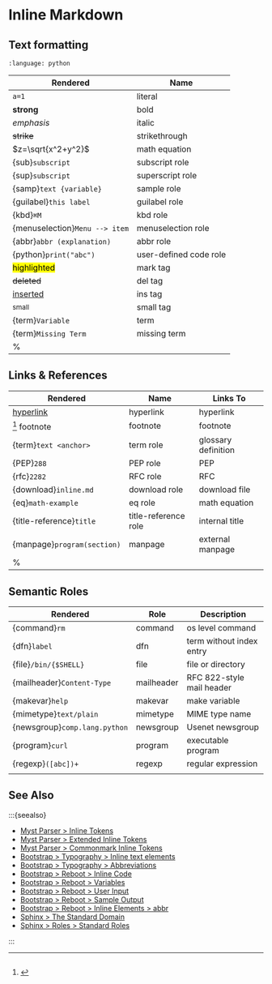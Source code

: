 Inline Markdown
===============

Text formatting
---------------

```{role} python(code)
:language: python
```

| Rendered                       | Name                   |
|--------------------------------|------------------------|
| `a=1`                          | literal                |
| **strong**                     | bold                   |
| *emphasis*                     | italic                 |
| ~~strike~~                     | strikethrough          |
| $z=\sqrt{x^2+y^2}$             | math equation          |
| {sub}`subscript`               | subscript role         |
| {sup}`subscript`               | superscript role       |
| {samp}`text {variable}`        | sample role            |
| {guilabel}`this label`         | guilabel role          |
| {kbd}`⌘M`                      | kbd role               |
| {menuselection}`Menu --> item` | menuselection role     |
| {abbr}`abbr (explanation)`     | abbr role              |
| {python}`print("abc")`         | user-defined code role |
| <mark>highlighted</mark>       | mark tag               |
| <del>deleted</del>             | del tag                |
| <ins>inserted</ins>            | ins tag                |
| <small>small</small>           | small tag              |
| {term}`Variable`               | term                   |
| {term}`Missing Term`           | missing term           |
% |                                |                        |


Links & References
------------------

| Rendered                    | Name                 | Links To            |
|-----------------------------|----------------------|---------------------|
| [hyperlink](#)              | hyperlink            | hyperlink           |
| [^f] footnote               | footnote             | footnote            |
| {term}`text <anchor>`       | term role            | glossary definition |
| {PEP}`288`                  | PEP role             | PEP                 |
| {rfc}`2282`                 | RFC role             | RFC                 |
| {download}`inline.md`       | download role        | download file       |
| {eq}`math-example`          | eq  role             | math equation       |
| {title-reference}`title`    | title-reference role | internal title      |
| {manpage}`program(section)` | manpage              | external manpage    |
% |                             |                      |                     |

[^f]: #

Semantic Roles
--------------

| Rendered                      | Role       | Description                         |
|-------------------------------|------------|-------------------------------------|
| {command}`rm`                 | command    | os level command                    |
| {dfn}`label`                  | dfn        | term without index entry            |
| {file}`/bin/{$SHELL}`         | file       | file or directory                   |
| {mailheader}`Content-Type`    | mailheader | RFC 822-style mail header           |
| {makevar}`help`               | makevar    | make variable                       |
| {mimetype}`text/plain`        | mimetype   | MIME type name                      |
| {newsgroup}`comp.lang.python` | newsgroup  | Usenet newsgroup                    |
| {program}`curl`               | program    | executable program                  |
| {regexp}`([abc])+`            | regexp     | regular expression                  |
|                               |            |                                     |

See Also
--------

:::{seealso}

* [Myst Parser > Inline Tokens](https://myst-parser.readthedocs.io/en/latest/syntax/reference.html#span-inline-tokens)
* [Myst Parser > Extended Inline Tokens](https://myst-parser.readthedocs.io/en/latest/syntax/reference.html#extended-span-tokens)
* [Myst Parser > Commonmark Inline Tokens](https://myst-parser.readthedocs.io/en/latest/syntax/reference.html#commonmark-inline-tokens)
* [Bootstrap > Typography > Inline text elements](https://getbootstrap.com/docs/5.0/content/typography/#lead)
* [Bootstrap > Typography > Abbreviations](https://getbootstrap.com/docs/5.0/content/typography/#abbreviations)
* [Bootstrap > Reboot > Inline Code](https://getbootstrap.com/docs/5.0/content/reboot/#inline-code)
* [Bootstrap > Reboot > Variables](https://getbootstrap.com/docs/5.0/content/reboot/#variables)
* [Bootstrap > Reboot > User Input](https://getbootstrap.com/docs/5.0/content/reboot/#user-input)
* [Bootstrap > Reboot > Sample Output](https://getbootstrap.com/docs/5.0/content/reboot/#sample-output)
* [Bootstrap > Reboot > Inline Elements > abbr](https://getbootstrap.com/docs/5.0/content/reboot/#inline-elements)
* [Sphinx > The Standard Domain](https://www.sphinx-doc.org/en/master/usage/restructuredtext/domains.html#the-standard-domain)
* [Sphinx > Roles > Standard Roles](https://docutils.sourceforge.io/docs/ref/rst/roles.html#standard-roles)

:::
